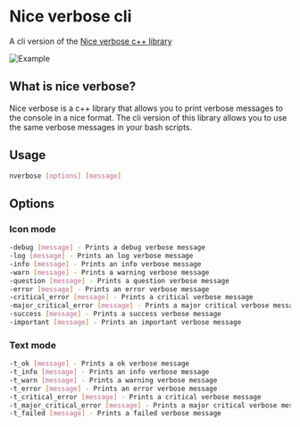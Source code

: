 # Nice verbose cli
A cli version of the [Nice verbose c++ library](https://www.github.com/lewisevans2007/nice_verbose)

![Example](https://raw.githubusercontent.com/lewisevans2007/nice_verbose_cli/master/doc/example.png)

## What is nice verbose?
Nice verbose is a c++ library that allows you to print verbose messages to the console in a nice format. The cli version of this library allows you to use the same verbose messages in your bash scripts.

## Usage
```bash
nverbose [options] [message]
```

## Options
### Icon mode
```bash
-debug [message] - Prints a debug verbose message
-log [message] - Prints an log verbose message
-info [message] - Prints an info verbose message
-warn [message] - Prints a warning verbose message
-question [message] - Prints a question verbose message
-error [message] - Prints an error verbose message
-critical_error [message] - Prints a critical verbose message
-major_critical_error [message] - Prints a major critical verbose message
-success [message] - Prints a success verbose message
-important [message] - Prints an important verbose message
```
### Text mode
```bash
-t_ok [message] - Prints a ok verbose message
-t_info [message] - Prints an info verbose message
-t_warn [message] - Prints a warning verbose message
-t_error [message] - Prints an error verbose message
-t_critical_error [message] - Prints a critical verbose message
-t_major_critical_error [message] - Prints a major critical verbose message
-t_failed [message] - Prints a failed verbose message
```